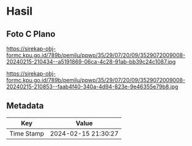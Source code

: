 # Hasil

## Foto C Plano

https://sirekap-obj-formc.kpu.go.id/789b/pemilu/ppwp/35/29/07/20/09/3529072009008-20240215-210434--a5191869-06ca-4c28-91ab-bb39c24c1087.jpg

https://sirekap-obj-formc.kpu.go.id/789b/pemilu/ppwp/35/29/07/20/09/3529072009008-20240215-210853--faab4f40-340a-4d94-823e-9e46355e79b8.jpg


## Metadata

| Key        | Value               |
| ---------- | ------------------- |
| Time Stamp | 2024-02-15 21:30:27 |



